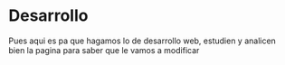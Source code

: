 # Desarrollo

Pues aqui es pa que hagamos lo de desarrollo web, estudien y analicen bien la pagina para saber
que le vamos a modificar
